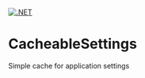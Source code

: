 [![.NET](https://github.com/Iran-asp/CacheableSettings/actions/workflows/dotnet.yml/badge.svg)](https://github.com/Iran-asp/CacheableSettings/actions/workflows/dotnet.yml)

# CacheableSettings
Simple cache for application settings
